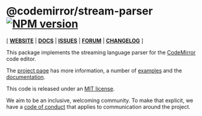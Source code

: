 # @codemirror/stream-parser [![NPM version](https://img.shields.io/npm/v/@codemirror/stream-parser.svg)](https://www.npmjs.org/package/@codemirror/stream-parser)

[ [**WEBSITE**](https://codemirror.net/6/) | [**DOCS**](https://codemirror.net/6/docs/ref/#stream-parser) | [**ISSUES**](https://github.com/codemirror/codemirror.next/issues) | [**FORUM**](https://discuss.codemirror.net/c/next/) | [**CHANGELOG**](https://github.com/codemirror/stream-parser/blob/main/CHANGELOG.md) ]

This package implements the streaming language parser for the
[CodeMirror](https://codemirror.net/6/) code editor.

The [project page](https://codemirror.net/6/) has more information, a
number of [examples](https://codemirror.net/6/examples/) and the
[documentation](https://codemirror.net/6/docs/).

This code is released under an
[MIT license](https://github.com/codemirror/stream-parser/tree/main/LICENSE).

We aim to be an inclusive, welcoming community. To make that explicit,
we have a [code of
conduct](http://contributor-covenant.org/version/1/1/0/) that applies
to communication around the project.
